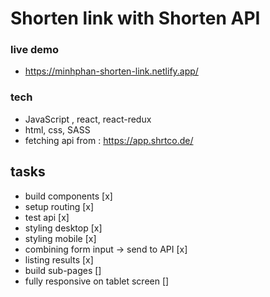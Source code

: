 # Shorten link with Shorten API
### live demo
- https://minhphan-shorten-link.netlify.app/
### tech
- JavaScript , react, react-redux
- html, css, SASS
- fetching api from : https://app.shrtco.de/
## tasks
- build components [x]
- setup routing [x]
- test api [x]
- styling desktop [x]
- styling mobile [x]
- combining form input -> send to API [x]
- listing results [x]
- build sub-pages []
- fully responsive on tablet screen []